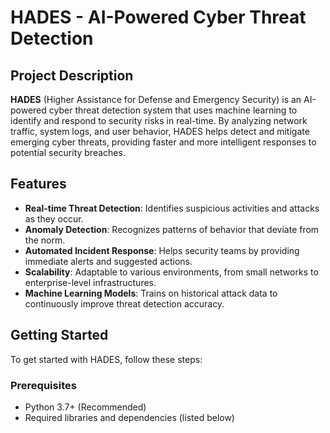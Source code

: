 # HADES - AI-Powered Cyber Threat Detection

## Project Description

**HADES** (Higher Assistance for Defense and Emergency Security) is an AI-powered cyber threat detection system that uses machine learning to identify and respond to security risks in real-time. By analyzing network traffic, system logs, and user behavior, HADES helps detect and mitigate emerging cyber threats, providing faster and more intelligent responses to potential security breaches.
## Features

- **Real-time Threat Detection**: Identifies suspicious activities and attacks as they occur.
- **Anomaly Detection**: Recognizes patterns of behavior that deviate from the norm.
- **Automated Incident Response**: Helps security teams by providing immediate alerts and suggested actions.
- **Scalability**: Adaptable to various environments, from small networks to enterprise-level infrastructures.
- **Machine Learning Models**: Trains on historical attack data to continuously improve threat detection accuracy.

## Getting Started

To get started with HADES, follow these steps:

### Prerequisites

- Python 3.7+ (Recommended)
- Required libraries and dependencies (listed below)

